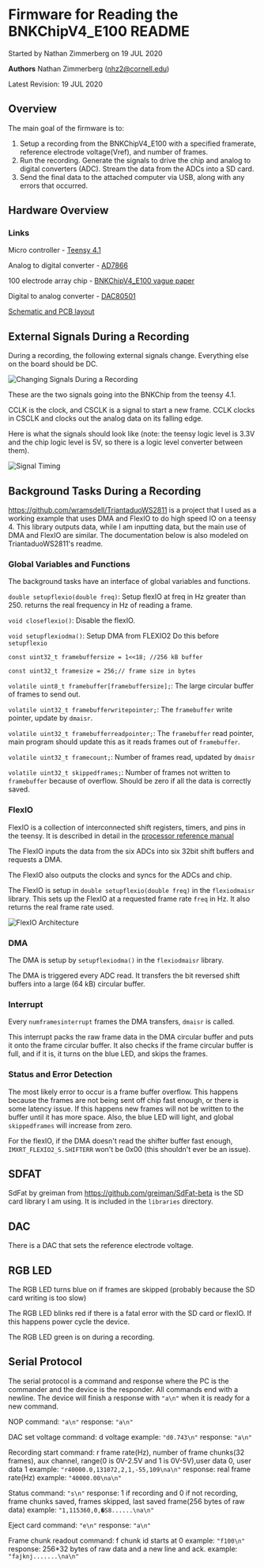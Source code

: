 # Firmware for Reading the BNKChipV4_E100 README
Started by Nathan Zimmerberg on 19 JUL 2020

**Authors** Nathan Zimmerberg (nhz2@cornell.edu)

Latest Revision: 19 JUL 2020

## Overview

The main goal of the firmware is to:

1. Setup a recording from the BNKChipV4_E100 with a specified framerate, reference electrode voltage(Vref), and number of frames. 
2. Run the recording. Generate the signals to drive the chip and analog to digital converters (ADC). Stream the data from the ADCs into a SD card.
3. Send the final data to the attached computer via USB, along with any errors that occurred.

## Hardware Overview

### Links

Micro controller - [Teensy 4.1](https://www.pjrc.com/teensy/)

Analog to digital converter - [AD7866](https://www.analog.com/media/en/technical-documentation/data-sheets/AD7866.pdf)

100 electrode array chip - [BNKChipV4_E100 vague paper](https://doi.org/10.1016/j.bios.2012.09.058)

Digital to analog converter - [DAC80501](https://www.ti.com/lit/ds/symlink/dac80501.pdf)

[Schematic and PCB layout](https://easyeda.com/nzimmerberg/amp-chip)

## External Signals During a Recording

During a recording, the following external signals change. Everything else on the board should be DC.

![Changing Signals During a Recording](../diagrams/ChangingSignalsRecording.png)

These are the two signals going into the BNKChip from the teensy 4.1.

CCLK is the clock, and CSCLK is a signal to start a new frame. CCLK clocks in CSCLK and clocks out the analog data on its falling edge. 

Here is what the signals should look like (note: the teensy logic level is 3.3V and the chip logic level is 5V, so there is a logic level converter between them).

![Signal Timing](../diagrams/cclkcsclk.png)

## Background Tasks During a Recording 

https://github.com/wramsdell/TriantaduoWS2811 is a project that I used as a working 
example that uses DMA and FlexIO to do high speed IO on a teensy 4. 
This library outputs data, while I am inputting data, but the main use of DMA and FlexIO
are similar. The documentation below is also modeled on TriantaduoWS2811's readme.

### Global Variables and Functions

The background tasks have an interface of global variables and functions.


`double setupflexio(double freq)`: Setup flexIO at freq in Hz greater than 250.
returns the real frequency in Hz of reading a frame.

`void closeflexio()`: Disable the flexIO.

`void setupflexiodma()`: Setup DMA from FLEXIO2 Do this before `setupflexio`

`const uint32_t framebuffersize = 1<<18; //256 kB buffer`

`const uint32_t framesize = 256;// frame size in bytes`

`volatile uint8_t framebuffer[framebuffersize];`: The large circular buffer of frames to send out.

`volatile uint32_t framebufferwritepointer;`: The `framebuffer` write pointer, update by 
`dmaisr`.

`volatile uint32_t framebufferreadpointer;`: The `framebuffer` read pointer, main program should update this as it reads frames out of `framebuffer`.

`volatile uint32_t framecount;`: Number of frames read, updated by `dmaisr`

`volatile uint32_t skippedframes;`: Number of frames not written to `framebuffer` because of overflow. Should be zero if all the data is correctly saved.

### FlexIO

FlexIO is a collection of interconnected shift registers, timers, and pins in the teensy.
It is described in detail in the [processor reference manual](https://www.pjrc.com/teensy/IMXRT1060RM_rev2.pdf)

The FlexIO inputs the data from the six ADCs into six 32bit shift buffers and requests a DMA.

The FlexIO also outputs the clocks and syncs for the ADCs and chip.

The FlexIO is setup in `double setupflexio(double freq)` in the `flexiodmaisr` library.
This sets up the FlexIO at a requested frame rate `freq` in Hz. It also returns the real frame rate used.

![FlexIO Architecture](../diagrams/flexioarc.png)

### DMA

The DMA is setup by `setupflexiodma()` in the `flexiodmaisr` library.

The DMA is triggered every ADC read. It transfers the bit reversed shift buffers 
into a large (64 kB) circular buffer.

### Interrupt

Every `numframesinterrupt` frames the DMA transfers, `dmaisr` is called.

This interrupt packs the raw frame data in the DMA circular buffer and puts it onto the 
frame circular buffer. It also checks if the frame circular buffer is full, and if it is, it turns on the blue LED, and skips the frames.


### Status and Error Detection

The most likely error to occur is a frame buffer overflow. This happens because the
 frames are not being sent off chip fast enough, or there is some latency issue. 
If this happens new frames will not be written to the buffer until it has more space. Also, the blue LED will light, and global `skippedframes` will increase from zero.

For the flexIO, if the DMA doesn't read the shifter buffer fast enough, `IMXRT_FLEXIO2_S.SHIFTERR` won't be 0x00 (this shouldn't ever be an issue).


## SDFAT

SdFat by greiman from https://github.com/greiman/SdFat-beta is the SD card library I am using. It is included in the `libraries` directory.

## DAC

There is a DAC that sets the reference electrode voltage.

## RGB LED

The RGB LED turns blue on if frames are skipped (probably because the SD card writing
is too slow)

The RGB LED blinks red if there is a fatal error with the SD card or flexIO. If this happens power cycle the device.

The RGB LED green is on during a recording.

## Serial Protocol

The serial protocol is a command and response where the PC is the commander and the device is the responder.
All commands end with a newline.
The device will finish a response with `"a\n"` when it is ready for a new command.

NOP command:
    `"a\n"`
response:
    `"a\n"`

DAC set voltage command:
    d voltage
example:
    `"d0.743\n"`
response:
    `"a\n"`

Recording start command:
    r frame rate(Hz), number of frame chunks(32 frames), aux channel, 
    range(0 is 0V-2.5V and 1 is 0V-5V),user data 0, user data 1
example:
    `"r40000.0,131072,2,1,-55,109\na\n"`
response:
    real frame rate(Hz)
example:
    `"40000.00\na\n"`

Status command:
    `"s\n"`
response:
    1 if recording and 0 if not recording, frame chunks saved, frames skipped, last saved frame(256 bytes of raw data)
example:
    `"1,115360,0,�S8......\na\n"`

Eject card command:
    `"e\n"`
response:
    `"a\n"`

Frame chunk readout command:
    f chunk id starts at 0
example:
    `"f100\n"`
response:
    256*32 bytes of raw data and a new line and ack.
example:
    `"fajknj.......\na\n"`
